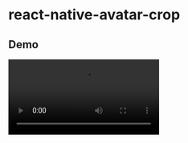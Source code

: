 # react-native-avatar-crop

## Demo

![video](https://github.com/vemarav/react-native-avatar-crop/tree/main/screenshots/demo.mov)